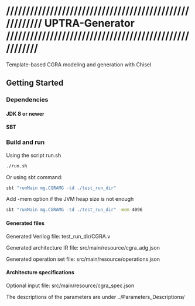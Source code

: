 ///////////////////////////////////////////////////////
UPTRA-Generator
//////////////////////////////////////////////////////
=======================

Template-based CGRA modeling and generation with Chisel

## Getting Started

### Dependencies

#### JDK 8 or newer

#### SBT

### Build and run

Using the script run.sh
```sh
./run.sh
```

Or using sbt command:
```sh
sbt "runMain mg.CGRAMG -td ./test_run_dir"
```

Add -mem option if the JVM heap size is not enough
```sh
sbt "runMain mg.CGRAMG -td ./test_run_dir" -mem 4096
```

#### Generated files

Generated Verilog file: test_run_dir/CGRA.v

Generated architecture IR file: src/main/resource/cgra_adg.json

Generated operation set file: src/main/resource/operations.json

#### Architecture specifications

Optional input file: src/main/resource/cgra_spec.json

The descriptions of the parameters are under ../Parameters_Descriptions/



